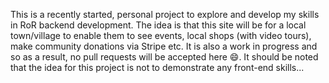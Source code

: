 This is a recently started, personal project to explore and develop my skills in RoR backend development. 
The idea is that this site will be for a local town/village to enable them to see events, local shops (with video tours), make community donations via Stripe etc.
It is also a work in progress and so as a result, no pull requests will be accepted here 😄.
It should be noted that the idea for this project is not to demonstrate any front-end skills...
